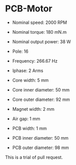 # PCB-Motor

* Nominal speed: 2000 RPM

* Nominal torque: 180 mN.m

* Nominal output power: 38 W

* Pole: 16

* Frequency: 266.67 Hz

* Iphase: 2 Arms

* Core width: 5 mm

* Core inner diameter: 50 mm

* Core outer diameter: 92 mm

* Magnet width: 2 mm

* Air gap: 1 mm

* PCB width: 1 mm

* PCB inner diameter: 50 mm

* PCB outer diameter: 98 mm

This is a trial of pull request.
